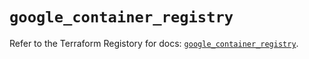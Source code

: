 # `google_container_registry`

Refer to the Terraform Registory for docs: [`google_container_registry`](https://registry.terraform.io/providers/hashicorp/google/4.63.0/docs/resources/container_registry).
